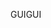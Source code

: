 <span data-ttu-id="47dcb-101">GUI</span><span class="sxs-lookup"><span data-stu-id="47dcb-101">GUI</span></span>